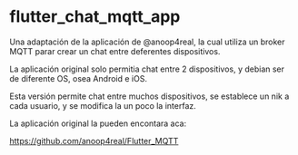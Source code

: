 # flutter_chat_mqtt_app

Una adaptación de la aplicación de @anoop4real, la cual utiliza un broker MQTT parar crear un chat entre deferentes dispositivos.

La aplicación original solo permitia chat entre 2 dispositivos, y debian ser de diferente OS, osea Android e iOS.

Esta versión permite chat entre muchos dispositivos, se establece un nik a cada usuario, y se modifica la un poco la interfaz.

La aplicación original la pueden encontara aca:

https://github.com/anoop4real/Flutter_MQTT


